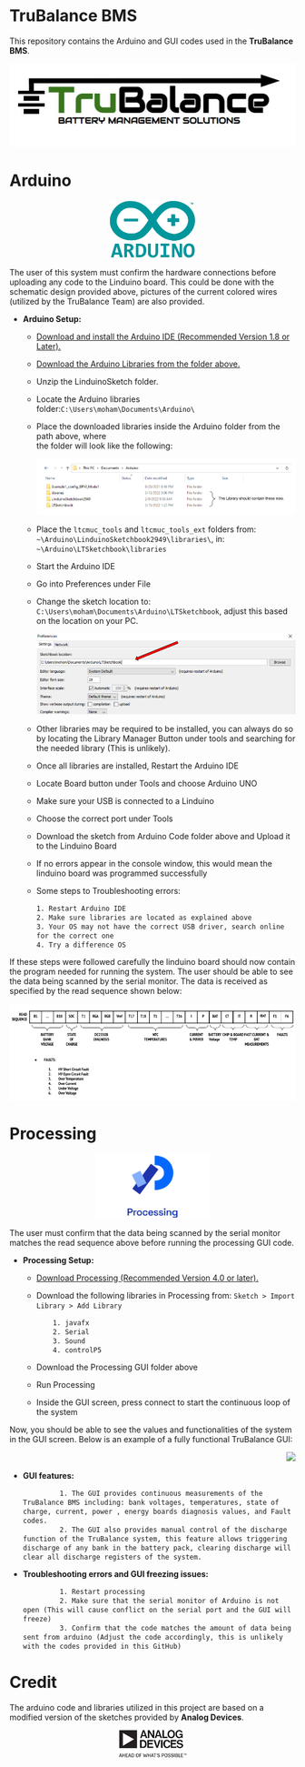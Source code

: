 # TruBalance BMS


This repository contains the Arduino and GUI codes used in the **TruBalance BMS**.

<p align="Center">
<img src="images/logo.JPG">
</p>

# Arduino


<p align="center">
<img src="images/arduino.png" width="150" height="100">
</p>
  

The user of this system must confirm the hardware connections before uploading any code to the Linduino board. This could be done with the schematic design provided above, pictures of the current colored wires (utilized by the TruBalance Team) are also provided. 
  

 - **Arduino Setup:**
   
      - [Download and install the Arduino IDE (Recommended Version 1.8 or Later).](https://www.arduino.cc/en/software) 
      - [Download the Arduino Libraries from the folder above.](https://github.com/MohamadMerei1/TruBalance/tree/main/Arduino_Libraries)
      - Unzip the LinduinoSketch folder.
      - Locate the Arduino libraries folder:`C:\Users\moham\Documents\Arduino\`
      - Place the downloaded libraries inside the Arduino folder from the path above, where  
        the folder will look like the following:
        <p align="right">
        <img src="images/Untitled drawing.png">
        </p>
      - Place the `ltcmuc_tools` and `ltcmuc_tools_ext` folders from: `~\Arduino\LinduinoSketchbook2949\libraries\`, in:  
      `~\Arduino\LTSketchbook\libraries`
      - Start the Arduino IDE
      - Go into Preferences under File
      - Change the sketch location to: `C:\Users\moham\Documents\Arduino\LTSketchbook`, adjust this based on the location on your PC. 
        <p align="right">
        <img src="images/Capture1.PNG">
        </p>
      - Other libraries may be required to be installed, you can always do so by locating the Library Manager Button under tools and searching for the needed library (This is unlikely).
      - Once all libraries are installed, Restart the Arduino IDE
      - Locate Board button under Tools and choose Arduino UNO
      - Make sure your USB is connected to a Linduino 
      - Choose the correct port under Tools
      - Download the sketch from Arduino Code folder above and Upload it to the Linduino Board 
      - If no errors appear in the console window, this would mean the linduino board was programmed successfully
      - Some steps to Troubleshooting errors:  
      
            1. Restart Arduino IDE
            2. Make sure libraries are located as explained above
            3. Your OS may not have the correct USB driver, search online for the correct one
            4. Try a difference OS
        
If these steps were followed carefully the linduino board should now contain the program needed for running the system. The user should be able to see the data being scanned by the serial monitor. The data is received as specified by the read sequence shown below: 
        <p align="right">
        <img src="images/Data Communication Sequence .png">
        </p>
# Processing

<p align="center">
<img src="images/processing.png" width="200height="150
</p>

The user must confirm that the data being scanned by the serial monitor matches the read sequence above before running the processing GUI code.
  

 - **Processing Setup:**
   
      - [Download Processing (Recommended Version 4.0 or later).](https://processing.org/download) 
      - Download the following libraries in Processing from: `Sketch > Import Library > Add Library` 
  
                1. javafx 
                2. Serial  
                3. Sound  
                4. controlP5
  
      - Download the Processing GUI folder above
      - Run Processing
      - Inside the GUI screen, press connect to start the continuous loop of the system
  
Now, you should be able to see the values and functionalities of the system in the GUI screen. Below is an example of a fully functional TruBalance GUI:
        <p align="right">
        <img src="images/GUI.png">
        </p>
 - **GUI features:**  
  
                1. The GUI provides continuous measurements of the TruBalance BMS including: bank voltages, temperatures, state of charge, current, power , energy boards diagnosis values, and Fault codes.   
                2. The GUI also provides manual control of the discharge function of the TruBalance system, this feature allows triggering discharge of any bank in the battery pack, clearing discharge will clear all discharge registers of the system. 
                
  
 - **Troubleshooting errors and GUI freezing issues:**
  
                1. Restart processing  
                2. Make sure that the serial monitor of Arduino is not open (This will cause conflict on the serial port and the GUI will freeze)  
                3. Confirm that the code matches the amount of data being sent from arduino (Adjust the code accordingly, this is unlikely with the codes provided in this GitHub)
  
  
 
 
# Credit

The arduino code and libraries utilized in this project are based on a modified version
of the sketches provided by **Analog Devices**. 

<p align="center">
  <img src="images/analogDevices.png">
</p>
